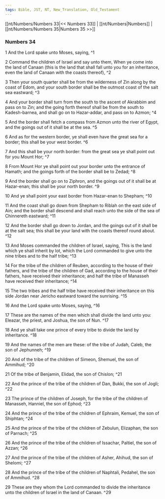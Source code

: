```yaml
---
tags: Bible, JST, NT, New_Translation, Old_Testament
---
```


[[nt/Numbers/Numbers 33|<< Numbers 33]] | [[nt/Numbers|Numbers]] | [[nt/Numbers/Numbers 35|Numbers 35 >>]]

### Numbers 34

1 And the Lord spake unto Moses, saying,  ^1

2 Command the children of Israel and say unto them, When ye come into the land of Canaan (this is the land that shall fall unto you for an inheritance, even the land of Canaan with the coasts thereof),  ^2

3 Then your south quarter shall be from the wilderness of Zin along by the coast of Edom, and your south border shall be the outmost coast of the salt sea eastward;  ^3

4 And your border shall turn from the south to the ascent of Akrabbim and pass on to Zin; and the going forth thereof shall be from the south to Kadesh-barnea, and shall go on to Hazar-addar, and pass on to Azmon;  ^4

5 And the border shall fetch a compass from Azmon unto the river of Egypt, and the goings out of it shall be at the sea.  ^5

6 And as for the western border, ye shall even have the great sea for a border; this shall be your west border.  ^6

7 And this shall be your north border: from the great sea ye shall point out for you Mount Hor;  ^7

8 From Mount Hor ye shall point out your border unto the entrance of Hamath; and the goings forth of the border shall be to Zedad;  ^8

9 And the border shall go on to Ziphron, and the goings out of it shall be at Hazar-enan; this shall be your north border.  ^9

10 And ye shall point your east border from Hazar-enan to Shepham;  ^10

11 And the coast shall go down from Shepham to Riblah on the east side of Ain; and the border shall descend and shall reach unto the side of the sea of Chinnereth eastward;  ^11

12 And the border shall go down to Jordan, and the goings out of it shall be at the salt sea; this shall be your land with the coasts thereof round about.  ^12

13 And Moses commanded the children of Israel, saying, This is the land which ye shall inherit by lot, which the Lord commanded to give unto the nine tribes and to the half tribe;  ^13

14 For the tribe of the children of Reuben, according to the house of their fathers, and the tribe of the children of Gad, according to the house of their fathers, have received their inheritance; and half the tribe of Manasseh have received their inheritance;  ^14

15 The two tribes and the half tribe have received their inheritance on this side Jordan near Jericho eastward toward the sunrising.  ^15

16 And the Lord spake unto Moses, saying,  ^16

17 These are the names of the men which shall divide the land unto you: Eleazar, the priest, and Joshua, the son of Nun.  ^17

18 And ye shall take one prince of every tribe to divide the land by inheritance.  ^18

19 And the names of the men are these: of the tribe of Judah, Caleb, the son of Jephunneh;  ^19

20 And of the tribe of the children of Simeon, Shemuel, the son of Ammihud;  ^20

21 Of the tribe of Benjamin, Elidad, the son of Chislon;  ^21

22 And the prince of the tribe of the children of Dan, Bukki, the son of Jogli;  ^22

23 The prince of the children of Joseph, for the tribe of the children of Manasseh, Hanniel, the son of Ephod;  ^23

24 And the prince of the tribe of the children of Ephraim, Kemuel, the son of Shiphtan;  ^24

25 And the prince of the tribe of the children of Zebulun, Elizaphan, the son of Parnach;  ^25

26 And the prince of the tribe of the children of Issachar, Paltiel, the son of Azzan;  ^26

27 And the prince of the tribe of the children of Asher, Ahihud, the son of Shelomi;  ^27

28 And the prince of the tribe of the children of Naphtali, Pedahel, the son of Ammihud.  ^28

29 These are they whom the Lord commanded to divide the inheritance unto the children of Israel in the land of Canaan.  ^29

 
